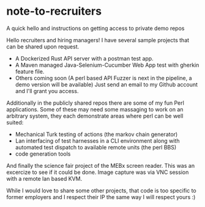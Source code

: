 # note-to-recruiters
A quick hello and instructions on getting access to private demo repos


Hello recruiters and hiring managers!
I have several sample projects that can be shared upon request.
- A Dockerized Rust API server with a postman test app.
- A Maven managed Java-Selenium-Cucumber Web App test with gherkin feature file.
- Others coming soon (A perl based API Fuzzer is next in the pipeline, a demo version will be available)
Just send an email to my Github account and I'll grant you access.

Additionally in the publicly shared repos there are some of my fun Perl applications.
Some of these may need some massaging to work on an arbitrary system, they each demonstrate areas where perl can be well suited:
- Mechanical Turk testing of actions (the markov chain generator)
- Lan interfacing of test harnesses in a CLI environment along with automated test dispatch to available remote units (the perl BBS)
- code generation tools

And finally the science fair project of the MEBx screen reader.  This was an excercize to see if it could be done.  Image capture was via VNC session with a remote lan based KVM.  

While I would love to share some other projects, that code is too specific to former employers and I respect their IP the same way I will respect yours :)
